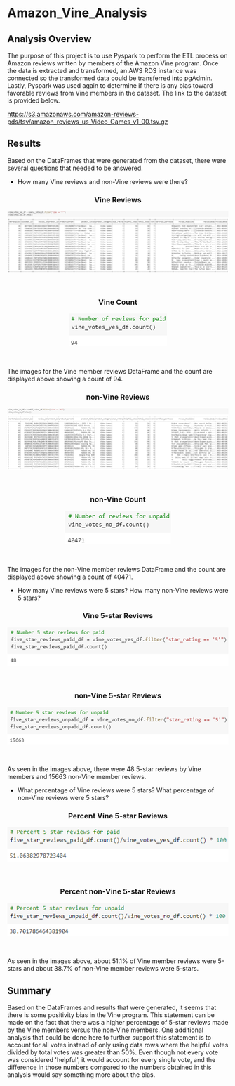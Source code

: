 # Amazon_Vine_Analysis
## Analysis Overview
The purpose of this project is to use Pyspark to perform the ETL process on Amazon reviews written by
members of the Amazon Vine program. Once the data is extracted and transformed, an AWS RDS instance was
connected so the transformed data could be transferred into pgAdmin. Lastly, Pyspark was used again to 
determine if there is any bias toward favorable reviews from Vine members in the dataset. The link to
the dataset is provided below. <br> 

https://s3.amazonaws.com/amazon-reviews-pds/tsv/amazon_reviews_us_Video_Games_v1_00.tsv.gz

## Results
Based on the DataFrames that were generated from the dataset, there were several questions that needed
to be answered.

- How many Vine reviews and non-Vine reviews were there?

<h3 align="center">Vine Reviews</h3>
<p align="center">
    <img src= "https://github.com/Bropell/Amazon_Vine_Analysis/blob/main/Resources/Vine_reviews.png"/>
</p><br>

<h3 align="center">Vine Count</h3>
<p align="center">
    <img src= "https://github.com/Bropell/Amazon_Vine_Analysis/blob/main/Resources/Vine_count.png"/>
</p><br>

The images for the Vine member reviews DataFrame and the count are displayed above showing a count of 94.

<h3 align="center">non-Vine Reviews</h3>
<p align="center">
    <img src= "https://github.com/Bropell/Amazon_Vine_Analysis/blob/main/Resources/non-Vine_reviews.png"/>
</p><br>

<h3 align="center">non-Vine Count</h3>
<p align="center">
    <img src= "https://github.com/Bropell/Amazon_Vine_Analysis/blob/main/Resources/non-Vine_count.png"/>
</p><br>

The images for the non-Vine member reviews DataFrame and the count are displayed above showing a count of 40471.


- How many Vine reviews were 5 stars? How many non-Vine reviews were 5 stars?

<h3 align="center">Vine 5-star Reviews</h3>
<p align="center">
    <img src= "https://github.com/Bropell/Amazon_Vine_Analysis/blob/main/Resources/Vine_five_star_reviews.png"/>
</p><br>

<h3 align="center">non-Vine 5-star Reviews</h3>
<p align="center">
    <img src= "https://github.com/Bropell/Amazon_Vine_Analysis/blob/main/Resources/non-Vine_five_star_reviews.png"/>
</p><br>

As seen in the images above, there were 48 5-star reviews by Vine members and 15663 non-Vine member reviews. 


- What percentage of Vine reviews were 5 stars? What percentage of non-Vine reviews were 5 stars?

<h3 align="center">Percent Vine 5-star Reviews</h3>
<p align="center">
    <img src= "https://github.com/Bropell/Amazon_Vine_Analysis/blob/main/Resources/Percent_Vine_five_star_reviews.png"/>
</p><br>

<h3 align="center">Percent non-Vine 5-star Reviews</h3>
<p align="center">
    <img src= "https://github.com/Bropell/Amazon_Vine_Analysis/blob/main/Resources/Percent_non-Vine_five_star_reviews.png"/>
</p><br>

As seen in the images above, about 51.1% of Vine member reviews were 5-stars and about 38.7% of non-Vine member 
reviews were 5-stars.

## Summary
Based on the DataFrames and results that were generated, it seems that there is some positivity bias in the Vine 
program. This statement can be made on the fact that there was a higher percentage of 5-star reviews made by the
Vine members versus the non-Vine members. One additional analysis that could be done here to further support this
statement is to account for all votes instead of only using data rows where the helpful votes divided by total votes
was greater than 50%. Even though not every vote was considered 'helpful', it would account for every single vote,
and the difference in those numbers compared to the numbers obtained in this analysis would say something more 
about the bias. 